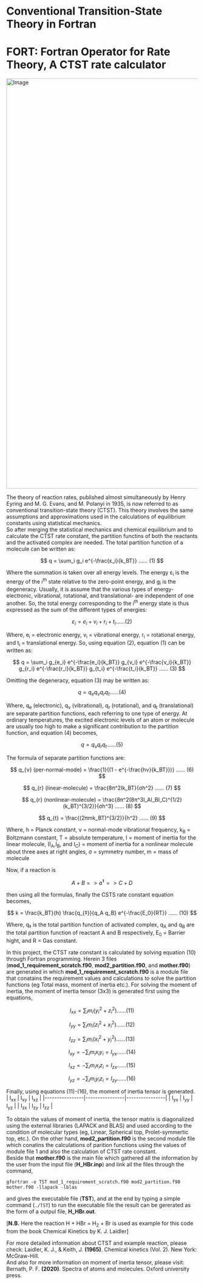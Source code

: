 # Conventional Transition-State Theory in Fortran
# FORT: Fortran Operator for Rate Theory, A CTST rate calculator
<img width="1440" height="1080" alt="Image" src="https://github.com/user-attachments/assets/e2052a93-ca0e-4fd0-8428-3042c930489b" />

The theory of reaction rates, published almost simultaneously by Henry Eyring and M. G. Evans, and M. Polanyi in 1935, is now referred to as conventional transition-state theory (CTST). This theory involves the same assumptions and approximations used in the calculations of equilibrium constants using statistical mechanics.\
So after merging the statistical mechanics and chemical equilibrium and to calculate the CTST rate constant, the partition functins of both the reactants and the activated complex are needed. The total partition function of a molecule can be written as:
<p align="center">


$$
q = \sum_i g_i e^{-\frac{ε_i}{k_BT}} ...... (1)
$$


</p>

Where the summation is taken over all energy levels. The energy ε<sub>i</sub> is the energy of the i<sup>th</sup> state relative to the zero-point energy, and g<sub>i</sub> is the degeneracy. Usually, it is assume that the various types of energy- electronic, vibrational, rotational, and translational- are independent of one another. So, the total energy corresponding to the i<sup>th</sup> energy state is thus expressed as the sum of the different types of energies:
<p align="center">


$$
ε_i = e_i + ν_i + r_i + t_i  ...... (2)
$$


</p>

Where, e<sub>i</sub> = electronic energy, ν<sub>i</sub> = vibrational energy, r<sub>i</sub> = rotational energy, and t<sub>i</sub> = translational energy. So, using equation (2), equation (1) can be written as:
<p align="center">


$$
q = \sum_i g_{e_i} e^{-\frac{e_i}{k_BT}}  g_{ν_i} e^{-\frac{ν_i}{k_BT}}  g_{r_i} e^{-\frac{r_i}{k_BT}}  g_{t_i} e^{-\frac{t_i}{k_BT}}  ...... (3)
$$


</p>

Omitting the degeneracy, equation (3) may be written as:
<p align="center">


$$
q = q_{e} q_{ν} q_{r} q_{t}  ...... (4)
$$


</p>

Where, q<sub>e</sub> (electronic), q<sub>ν</sub> (vibrational), q<sub>r</sub> (rotational), and q<sub>t</sub> (translational) are separate partition functions, each referring to one type of energy. At ordinary temperatures, the excited electronic levels of an atom or molecule are
usually too high to make a significant contribution to the partition function, and equation (4) becomes,
<p align="center">


$$
q = q_{ν} q_{r} q_{t}  ...... (5)
$$


</p>

The formula of separate partition functions are:
<p align="center">


$$
q_{ν} (per-normal-mode) =  \frac{1}{(1 - e^{-\frac{hν}{k_BT}})}  ...... (6)
$$

$$
q_{r} (linear-molecule) =  \frac{8π^2Ik_BT}{σh^2}  ...... (7)
$$

$$
q_{r} (nonlinear-molecule) =  \frac{8π^2(8π^3I_AI_BI_C)^{1/2}(k_BT)^{3/2}}{σh^3}  ...... (8)
$$

$$
q_{t} =  \frac{(2πmk_BT)^{3/2}}{h^2}  ...... (9)
$$
</p>

Where, h = Planck constant, ν = normal-mode vibrational frequency, k<sub>B</sub> = Boltzmann constant, T = absolute temperature, I = moment of inertia for the linear molecule, (I<sub>A</sub>,I<sub>B</sub>, and I<sub>C</sub>) = moment of inertia for a nonlinear molecule about three axes at right angles, σ = symmetry number, m = mass of molecule

Now, if a reaction is
<p align="center">


$$
A + B => a^{‡} => C + D 
$$


</p> 
then using all the formulas, finally the CSTS rate constant equation becomes,
<p align="center">


$$
k = \frac{k_BT}{h} \frac{q_{‡}}{q_A q_B} e^{-\frac{E_0}{RT}}  ...... (10)
$$


</p>

Where, q<sub>‡</sub> is the total partition function of activated complex, q<sub>A</sub> and q<sub>B</sub> are the total partition function of reactant A and B respectively, E<sub>0</sub> = Barrier hight, and R = Gas constant.


In this project, the CTST rate constant is calculated by solving equation (10) through Fortran programming. Herein 3 files (**mod_1_requirement_scratch.f90**, **mod2_partition.f90**, and **mother.f90**) are generated in which **mod_1_requirement_scratch.f90** is a module file that conatains the requirement values and calculations to solve the partition functions (eg Total mass, moment of inertia etc.). For solving the moment of inertia, the moment of inertia tensor (3x3) is generated first using the equations,
<p align="center">


$$
I_{xx} = \sum_im_i(y_i^2 + z_i^2)  ......(11)
$$


$$
I_{yy} = \sum_im_i(z_i^2 + x_i^2)   ......(12)
$$


$$
I_{zz} = \sum_im_i(x_i^2 + y_i^2)  ......(13)
$$


$$
I_{xy} = -\sum_im_ix_iy_i = I_{yx}  ......(14)
$$


$$
I_{xz} = -\sum_im_ix_iz_i = I_{zx}  ......(15)
$$


$$
I_{yz} = -\sum_im_iy_iz_i = I_{zy}  ......(16)
$$


</p>

Finally, using equations (11)-(16), the moment of inertia tensor is generated.
  | I<sub>xx</sub> | I<sub>xy</sub> | I<sub>xz</sub> |
  |----------------|----------------|----------------|
  | I<sub>yx</sub> | I<sub>yy</sub> | I<sub>yz</sub> |
  | I<sub>zx</sub> | I<sub>zy</sub> | I<sub>zz</sub> |

To obtain the values of moment of inertia, the tensor matrix is diagonalized using the external libraries (LAPACK and BLAS) and used according to the condition of molecular types (eg, Linear, Spherical top, Prolet-symmertic top, etc.). On the other hand, **mod2_partition.f90** is the second module file which conatins the calculations of parition functions using the values of module file 1 and also the calculation of CTST rate constant.\
Beside that **mother.f90** is the main file which gathered all the information by the user from the input file (**H_HBr.inp**) and link all the files through the command,
```
gfortran -o TST mod_1_requirement_scratch.f90 mod2_partition.f90 mother.f90 -llapack -lblas
```
and gives the executable file (**TST**), and at the end by typing a simple command (```./TST```) to run the executable file the result can be gererated as the form of a outpul file, **H_HBr.out**.


[**N.B.** Here the reaction H + HBr = H<sub>2</sub> + Br is used as example for this code from the book Chemical Kinetics by K. J. Laidler]


For more detailed information about CTST and example reaction, please check: Laidler, K. J., & Keith, J. **(1965)**. Chemical kinetics (Vol. 2). New York: McGraw-Hill.\
And also for more information on moment of inertia tensor, please visit: Bernath, P. F. **(2020)**. Spectra of atoms and molecules. Oxford university press.
